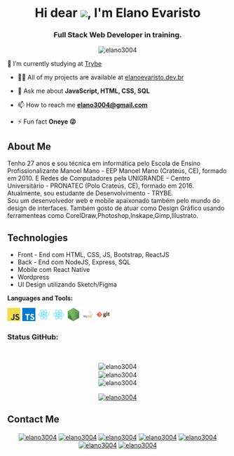 <h1 align="center">Hi dear <img src="https://raw.githubusercontent.com/kaueMarques/kaueMarques/master/hi.gif" width="30px">, I'm Elano Evaristo</h1>
<h3 align="center">Full Stack Web Developer in training.</h3>
<p align="center"> <img src="https://komarev.com/ghpvc/?username=elano3004" alt="elano3004" /> </p> 

 🔭 I’m currently studying at [Trybe](https://github.com/tryber)

- 👨‍💻 All of my projects are available at [elanoevaristo.dev.br](https://github.com/elano3004)

- 💬 Ask me about **JavaScript, HTML, CSS, SQL**

- 📫 How to reach me **elano3004@gmail.com**

- ⚡ Fun fact **Oneye 😜**

## About Me
Tenho 27 anos e sou técnica em informática pelo Escola de Ensino Profissionalizante Manoel Mano  - EEP Manoel Mano (Crateús, CE), formado em 2010. 
E Redes de Computadores pela UNIGRANDE - Centro Universitário - PRONATEC (Polo Crateús, CE), formado em 2016.
Atualmente, sou estudante de Desenvolvimento - TRYBE. 
<br>
Sou um desenvolvedor web e mobile apaixonado também pelo mundo do design de interfaces.
Também gosto de atuar como Design Gráfico usando ferramenteas como CorelDraw,Photoshop,Inskape,Gimp,Illustrato.
  
  ## Technologies
- Front - End com HTML, CSS, JS, Bootstrap, ReactJS
- Back - End com NodeJS, Express, SQL
- Mobile com React Native
- Wordpress
- UI Design utilizando Sketch/Figma

**Languages and Tools:**  

<code><img height="30" src="https://raw.githubusercontent.com/github/explore/80688e429a7d4ef2fca1e82350fe8e3517d3494d/topics/javascript/javascript.png"></code>
<code><img height="30" src="https://raw.githubusercontent.com/github/explore/80688e429a7d4ef2fca1e82350fe8e3517d3494d/topics/typescript/typescript.png"></code>
<code><img height="30" src="https://raw.githubusercontent.com/github/explore/80688e429a7d4ef2fca1e82350fe8e3517d3494d/topics/react/react.png"></code>
<code><img height="30" src="https://raw.githubusercontent.com/github/explore/80688e429a7d4ef2fca1e82350fe8e3517d3494d/topics/react-native/react-native.png"></code>
<code><img height="30" src="https://raw.githubusercontent.com/github/explore/80688e429a7d4ef2fca1e82350fe8e3517d3494d/topics/nodejs/nodejs.png"></code>
<code><img height="30" src="https://raw.githubusercontent.com/github/explore/80688e429a7d4ef2fca1e82350fe8e3517d3494d/topics/mysql/mysql.png"></code>
<code><img height="30" src="https://raw.githubusercontent.com/github/explore/80688e429a7d4ef2fca1e82350fe8e3517d3494d/topics/git/git.png"></code>


<h3 align="left">Status GitHub:</h3>
<br>
<p align="center">
  <img align="center" src="https://github-readme-stats.vercel.app/api/top-langs?username=elano3004&show_icons=true&theme=onedark&locale=en&layout=compact" alt="elano3004" />
  <br>
  <img align="center" src="https://github-readme-stats.vercel.app/api?username=elano3004&show_icons=true&theme=onedark&locale=en" alt="elano3004" />
  <br>
  <img align="center" src="https://github-readme-streak-stats.herokuapp.com/?user=elano3004&theme=onedark" alt="elano3004" />
</p>

<p align="center"> <a href="https://github.com/ryo-ma/github-profile-trophy"><img align="center" src="https://github-profile-trophy.vercel.app/?username=elano3004&theme=onedark&row=2&column=3&no-frame=true&margin-h=15&margin-w=15" alt="elano3004" /></a> </p>



##  Contact Me
<p align="center">
<a href="https://codepen.io/elano3004" target="blank"><img align="center" src="https://cdn.jsdelivr.net/npm/simple-icons@3.0.1/icons/codepen.svg" alt="elano3004" height="20" width="20" /></a>
<a href="https://twitter.com/elano3004" target="blank"><img align="center" src="https://cdn.jsdelivr.net/npm/simple-icons@3.0.1/icons/twitter.svg" alt="elano3004" height="20" width="20" /></a>
<a href="https://linkedin.com/in/elano-evaristo" target="blank"><img align="center" src="https://cdn.jsdelivr.net/npm/simple-icons@3.0.1/icons/linkedin.svg" alt="elano3004" height="20" width="20" /></a>
<a href="https://stackoverflow.com/users/11918167/elano-saraiva-evaristo" target="blank"><img align="center" src="https://cdn.jsdelivr.net/npm/simple-icons@3.0.1/icons/stackoverflow.svg" alt="elano3004" height="20" width="20" /></a>
<a href="https://codesandbox.io/u/elano3004" target="blank"><img align="center" src="https://cdn.jsdelivr.net/npm/simple-icons@3.0.1/icons/codesandbox.svg" alt="elano3004" height="20" width="20" /></a>
<a href="https://fb.com/elano.saraivaevaristo" target="blank"><img align="center" src="https://cdn.jsdelivr.net/npm/simple-icons@3.0.1/icons/facebook.svg" alt="elano3004" height="20" width="20" /></a>
<a href="https://instagram.com/elano3004/" target="blank"><img align="center" src="https://cdn.jsdelivr.net/npm/simple-icons@3.0.1/icons/instagram.svg" alt="elano3004" height="20" width="20" /></a>
</p>
</div>

<!--
**elano3004/elano3004** is a ✨ _special_ ✨ repository because its `README.md` (this file) appears on your GitHub profile.

Here are some ideas to get you started:

- 🔭 I’m currently working on ...
- 🌱 I’m currently learning ...
- 👯 I’m looking to collaborate on ...
- 🤔 I’m looking for help with ...
- 💬 Ask me about ...
- 📫 How to reach me: ...
- 😄 Pronouns: ...
- ⚡ Fun fact: ...
-->
